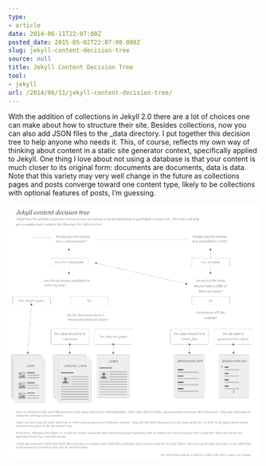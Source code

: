 ```yaml
---
type:
- article
date: 2014-06-11T22:07:00Z
posted_date: 2015-05-02T22:07:00.000Z
slug: jekyll-content-decision-tree
source: null
title: Jekyll Content Decision Tree
tool:
- jekyll
url: /2014/06/11/jekyll-content-decision-tree/
---
```


With the addition of collections in Jekyll 2.0 there are a lot of choices one can make about how to structure their site. Besides collections, now you can also add JSON files to the _data directory. I put together this decision tree to help anyone who needs it. This, of course, reflects my own way of thinking about content in a static site generator context, specifically applied to Jekyll. One thing I love about not using a database is that your content is much closer to its original form: documents are documents, data is data. Note that this variety may very well change in the future as collections pages and posts converge toward one content type, likely to be collections with optional features of posts, I’m guessing.

![](/static/uploads/1430604406205_jekyll-content-140611_v1-2.png)

